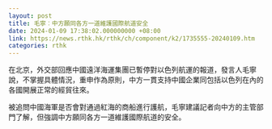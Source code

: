 ```yaml
---
layout: post
title: 毛寧︰中方願同各方一道維護國際航道安全
date: 2024-01-09 17:38:02.000000000 +08:00
link: https://news.rthk.hk/rthk/ch/component/k2/1735555-20240109.htm
categories: rthk
---
```


在北京，外交部回應中國遠洋海運集團已暫停對以色列航運的報道，發言人毛寧說，不掌握具體情況，重申作為原則，中方一貫支持中國企業同包括以色列在內的各國開展正常的經貿往來。

被追問中國海軍是否會對通過紅海的商船進行護航，毛寧建議記者向中方的主管部門了解，但強調中方願同各方一道維護國際航道的安全。
